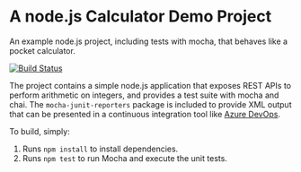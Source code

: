 A node.js Calculator Demo Project
==============================================
An example node.js project, including tests with mocha, that behaves like
a pocket calculator.

[![Build Status](https://dev.azure.com/AzDevOpOrg/CalculatorDemo/_apis/build/status/meongithub2017.Calculator-Demo?branchName=master)](https://dev.azure.com/AzDevOpOrg/CalculatorDemo/_build/latest?definitionId=1&branchName=master)

The project contains a simple node.js application that exposes REST APIs
to perform arithmetic on integers, and provides a test suite with mocha
and chai.  The `mocha-junit-reporters` package is included to provide XML
output that can be presented in a continuous integration tool like
[Azure DevOps](https://azure.com/devops).

To build, simply:

1. Runs `npm install` to install dependencies.
2. Runs `npm test` to run Mocha and execute the unit tests.
